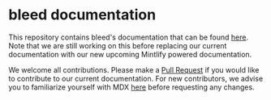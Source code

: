 # bleed documentation

This repository contains bleed's documentation that can be found [here](https://i-got-racks-bottega.bleed.bot/). Note that we are still working on this before replacing our current documentation with our new upcoming Mintlify powered documentation.

We welcome all contributions. Please make a [Pull Request](https://github.com/ju/docs/pulls) if you would like to contribute to our current documentation. 
For new contributors, we advise you to familiarize yourself with MDX [here](https://mintlify.com/docs/page) before requesting any changes.

